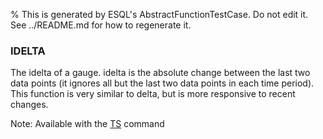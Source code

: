 % This is generated by ESQL's AbstractFunctionTestCase. Do not edit it. See ../README.md for how to regenerate it.

### IDELTA
The idelta of a gauge. idelta is the absolute change between the last two data points (it ignores all but the last two data points in each time period). This function is very similar to delta, but is more responsive to recent changes.

Note: Available with the [TS](https://www.elastic.co/docs/reference/query-languages/esql/commands/source-commands#esql-ts) command
